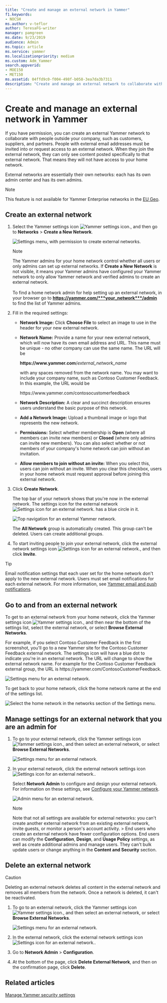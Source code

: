 ```yaml
---
title: "Create and manage an external network in Yammer"
f1.keywords:
- NOCSH
ms.author: v-teflor
author: TeresaFG-writer
manager: pamgreen
ms.date: 9/23/2019
audience: Admin
ms.topic: article
ms.service: yammer
ms.localizationpriority: medium
ms.custom: Adm_Yammer
search.appverid: 
- MOE150
- MET150
ms.assetid: 04ffd9c0-f004-498f-b058-3ea7da3b7311
description: "Create and manage an external network to collaborate with people outside your company, such as customers, suppliers, and partners."
---
```


# Create and manage an external network in Yammer

If you have permission, you can create an external Yammer network to collaborate with people outside your company, such as customers, suppliers, and partners. People with external email addresses must be invited into or request access to an external network. When they join the external network, they can only see content posted specifically to that external network. That means they will not have access to your home network. 
  
External networks are essentially their own networks: each has its own admin center and has its own admins. 

>[!NOTE] 
>This feature is not available for Yammer Enterprise networks in the [EU Geo](../manage-security-and-compliance/data-residency.md).
  
## Create an external network
<a name="ExternalNetworks"> </a>

1. Select the Yammer settings icon ![Yammer settings icon.](../media/9704ce70-56ce-43f7-96c6-f253b0413d40.png), and then go to **Networks** \> **Create a New Network**. 
    
    ![Settings menu, with permission to create external networks.](../media/76058573-115f-43a3-b073-59ba5d3b28d0.png)
  
    > [!NOTE]
    > The Yammer admins for your home network control whether all users or only admins can set up external networks. If **Create a New Network** is not visible, it means your Yammer admins have configured your Yammer network to only allow Yammer network and verified admins to create an external network.<br><br>To find a home network admin for help setting up an external network, in your browser go to **https://yammer.com/***your_network***/admin** to find the list of Yammer admins.  
  
2. Fill in the required settings:
    
      - **Network Image:** Click **Choose File** to select an image to use in the header for your new external network. 
    
      - **Network Name:** Provide a name for your new external network, which will now have its own email address and URL. This name must be unique - no other company can use the same name. The URL will be
    
        **https&#58;//www&#46;yammer&#46;com**/*external_network_name*

        with any spaces removed from the network name. You may want to include your company name, such as Contoso Customer Feedback. In this example, the URL would be 
    
        https&#58;//www&#46;yammer&#46;com/contosocustomerfeedback
     
    
      - **Network Description:** A clear and succinct description ensures users understand the basic purpose of this network. 
        
      - **Add a Network Image:** Upload a thumbnail image or logo that represents the new network. 
        
      - **Permissions:** Select whether membership is **Open** (where all members can invite new members) or **Closed** (where only admins can invite new members). You can also select whether or not members of your company's home network can join without an invitation. 
        
      - **Allow members to join without an invite:** When you select this, users can join without an invite. When you clear this checkbox, users in your home network must request approval before joining this external network. 
    
3. Click **Create Network**. 
    
    The top bar of your network shows that you're now in the external network. The settings icon for the external network ![Settings icon for an external network.](../media/e1f84edf-4842-4732-89b2-f7e46e4c94e1.png) has a blue circle in it. 
    
    ![Top navigation for an external Yammer network.](../media/ea784fcd-2b12-4b4e-b9f7-20b8726b7a3b.png)
  
    The **All Network** group is automatically created. This group can't be deleted. Users can create additional groups. 
    
4. To start inviting people to join your external network, click the external network settings icon ![Settings icon for an external network.](../media/e1f84edf-4842-4732-89b2-f7e46e4c94e1.png), and then click **Invite**.
    
> [!TIP]
> Email notification settings that each user set for the home network don't apply to the new external network. Users must set email notifications for each external network. For more information, see [Yammer email and push notifications](https://support.office.com/article/93e530e0-189f-4768-8f28-7683d48cc996). 
  
## Go to and from an external network
<a name="ExternalNetworks"> </a>

To get to an external network from your home network, click the Yammer settings icon ![Yammer settings icon.](../media/9704ce70-56ce-43f7-96c6-f253b0413d40.png), and then near the bottom of the settings list, select the external network, or select **Browse External Networks**. 
  
For example, if you select Contoso Customer Feedback in the first screenshot, you'll go to a new Yammer site for the Contoso Customer Feedback external network. The settings icon will have a blue dot to indicate you're in an external network. The URL will change to show the external network name. For example for the Contoso Customer Feedback external group, the URL is 
https&#58;//yammer&#46;com/ContosoCustomerFeedback.

  
![Settings menu for an external network.](../media/1338f356-0650-477c-a1fd-653d15753fca.png)
  
To get back to your home network, click the home network name at the end of the settings list.
  
![Select the home network in the networks section of the Settings menu.](../media/6cd65fb1-18d9-4e1c-8afa-c3a99e47844f.png)
  
## Manage settings for an external network that you are an admin for
<a name="BKMK_ManageSettings"> </a>

1. To go to your external network, click the Yammer settings icon ![Yammer settings icon.](../media/9704ce70-56ce-43f7-96c6-f253b0413d40.png), and then select an external network, or select **Browse External Networks**.
    
    ![Settings menu for an external network.](../media/1338f356-0650-477c-a1fd-653d15753fca.png)
  
2. In your external network, click the external network settings icon ![Settings icon for an external network.](../media/e1f84edf-4842-4732-89b2-f7e46e4c94e1.png). 
    
    Select **Network Admin** to configure and design your external network. For information on these settings, see [Configure your Yammer network](../configure-your-yammer-network/configure-yammer.md).
    
    ![Admin menu for an external network.](../media/afc2fe6a-f41d-4dc6-bce5-c59595997bcc.png)
  
    > [!NOTE]
    > Note that not all settings are available for external networks: you can't create another external network from an existing external network, invite guests, or monitor a person's account activity. > End users who create an external network have fewer configuration options. End users can modify the **Configuration**, **Design**, and **Usage Policy** settings, as well as create additional admins and manage users. They can't bulk update users or change anything in the **Content and Security** section. 
  
## Delete an external network
<a name="BKMK_ManageSettings"> </a>

> [!CAUTION]
> Deleting an external network deletes all content in the external network and removes all members from the network. Once a network is deleted, it can't be reactivated. 
  
1. To go to an external network, click the Yammer settings icon![Yammer settings icon.](../media/9704ce70-56ce-43f7-96c6-f253b0413d40.png), and then select an external network, or select **Browse External Networks**.
    
    ![Settings menu for an external network.](../media/1338f356-0650-477c-a1fd-653d15753fca.png)
  
2. In the external network, click the external network settings icon ![Settings icon for an external network.](../media/e1f84edf-4842-4732-89b2-f7e46e4c94e1.png). 
    
3. Go to **Network Admin** \> **Configuration**.
    
4. At the bottom of the page, click **Delete External Network**, and then on the confirmation page, click **Delete**.
    
## Related articles

[Manage Yammer security settings](../manage-security-and-compliance/yammer-security-settings.md)
